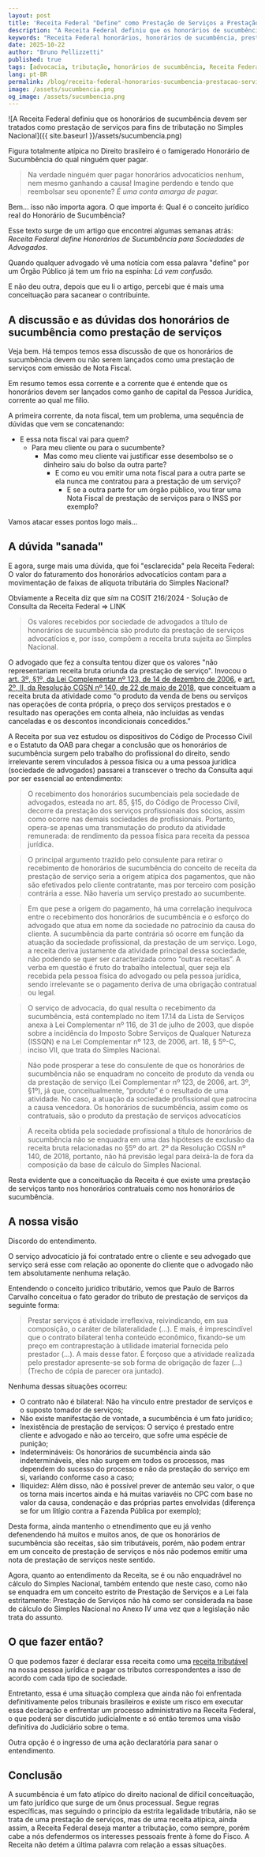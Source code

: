 ```yaml
---
layout: post
title: 'Receita Federal "Define" como Prestação de Serviços a Prestação de Serviços de Honorários de Sucumbência'
description: "A Receita Federal definiu que os honorários de sucumbência devem ser tratados como prestação de serviços para fins de tributação no Simples Nacional. Entenda os impactos dessa interpretação, as dúvidas sobre emissão de nota fiscal e a visão crítica sobre o tema."
keywords: "Receita Federal honorários, honorários de sucumbência, prestação de serviços advocatícios, tributação honorários advocatícios, nota fiscal sucumbência, COSIT 216/2024, tributação de sociedades de advogados, tributação no Simples Nacional"
date: 2025-10-22
author: "Bruno Pellizzetti"
published: true
tags: [advocacia, tributação, honorários de sucumbência, Receita Federal, direito tributário, sociedades de advogados]
lang: pt-BR
permalink: /blog/receita-federal-honorarios-sucumbencia-prestacao-servicos
image: /assets/sucumbencia.png
og_image: /assets/sucumbencia.png
---
```


![A Receita Federal definiu que os honorários de sucumbência devem ser tratados como prestação de serviços para fins de tributação no Simples Nacional]({{ site.baseurl }}/assets/sucumbencia.png)

Figura totalmente atípica no Direito brasileiro é o famigerado Honorário de Sucumbência do qual ninguém quer pagar.

> Na verdade ninguém quer pagar honorários advocatícios nenhum, nem mesmo ganhando a causa! Imagine perdendo e tendo que reembolsar seu oponente? _É uma conta amarga de pagar._

Bem... isso não importa agora. O que importa é:  Qual é o conceito jurídico real do Honorário de Sucumbência?

Esse texto surge de um artigo que encontrei algumas semanas atrás: _Receita Federal define Honorários de Sucumbência para Sociedades de Advogados_.

Quando qualquer advogado vê uma notícia com essa palavra "define" por um Órgão Público já tem um frio na espinha: _Lá vem confusão._

E não deu outra, depois que eu li o artigo, percebi que é mais uma conceituação para sacanear o contribuinte.

## A discussão e as dúvidas dos honorários de sucumbência como prestação de serviços

Veja bem. Há tempos temos essa discussão de que os honorários de sucumbência devem ou não serem lançados como uma prestação de serviços com emissão de Nota Fiscal.

Em resumo temos essa corrente e a corrente que é entende que os honorários devem ser lançados como ganho de capital da Pessoa Jurídica, corrente ao qual me filio.

A primeira corrente, da nota fiscal, tem um problema, uma sequência de dúvidas que vem se concatenando:

- E essa nota fiscal vai para quem?
  - Para meu cliente ou para o sucumbente?
    - Mas como meu cliente vai justificar esse desembolso se o dinheiro saiu do bolso da outra parte?
      - E como eu vou emitir uma nota fiscal para a outra parte se ela nunca me contratou para a prestação de um serviço?
        - E se a outra parte for um órgão público, vou tirar uma Nota Fiscal de prestação de serviços para o INSS por exemplo?

Vamos atacar esses pontos logo mais...

## A dúvida "sanada"
E agora, surge mais uma dúvida, que foi "esclarecida" pela Receita Federal: O valor do faturamento dos honorários advocatícios contam para a movimentação de faixas de alíquota tributária do Simples Nacional?

Obviamente a Receita diz que *sim* na COSIT 216/2024 - Solução de Consulta da Receita Federal => LINK

> Os valores recebidos por sociedade de advogados a título de honorários de sucumbência são produto da prestação de serviços advocatícios e, por isso, compõem a receita bruta sujeita ao Simples Nacional.

O advogado que fez a consulta tentou dizer que os valores "não representariam receita bruta oriunda da prestação de serviço". Invocou o [art. 3º, §1º, da Lei Complementar nº 123, de 14 de dezembro de 2006](https://www.planalto.gov.br/ccivil_03/leis/lcp/lcp123.htm), e [art. 2º, II, da Resolução CGSN nº 140, de 22 de maio de 2018](https://normasinternet2.receita.fazenda.gov.br/#/consulta/externa/114671), que conceituam a receita bruta da atividade como “o produto da venda de bens ou serviços nas operações de conta própria, o preço dos serviços prestados e o resultado nas operações em conta alheia, não incluídas as vendas canceladas e os descontos incondicionais concedidos.”

A Receita por sua vez estudou os dispositivos do Código de Processo Civil e o Estatuto da OAB para chegar a conclusão que os honorários de sucumbência surgem pelo trabalho do profissional do direito, sendo irrelevante serem vinculados à pessoa física ou a uma pessoa jurídica (sociedade de advogados) passarei a transcever o trecho da Consulta aqui por ser essencial ao entendimento:

> O recebimento dos honorários sucumbenciais pela sociedade de advogados, esteada no art. 85, §15, do Código de Processo Civil, decorre da prestação dos serviços profissionais dos sócios, assim como ocorre nas demais sociedades de profissionais. Portanto, opera-se apenas uma transmutação do produto da atividade remunerada: de rendimento da pessoa física para receita da pessoa jurídica.

> O principal argumento trazido pelo consulente para retirar o recebimento de honorários de sucumbência do conceito de receita da prestação de serviço seria a origem atípica dos pagamentos, que não são efetivados pelo cliente contratante, mas por terceiro com posição contrária a esse. Não haveria um serviço prestado ao sucumbente.

> Em que pese a origem do pagamento, há uma correlação inequívoca entre o recebimento dos honorários de sucumbência e o esforço do advogado que atua em nome da  sociedade no patrocínio da causa do cliente. A sucumbência da parte contrária só ocorre em função da atuação da sociedade profissional, da prestação de um serviço. Logo, a receita deriva justamente da atividade principal dessa sociedade, não podendo se quer ser caracterizada como “outras receitas”. A verba em questão é fruto do trabalho intelectual, quer seja ela recebida pela pessoa
física do advogado ou pela pessoa jurídica, sendo irrelevante se o pagamento deriva de uma obrigação contratual ou legal.

> O serviço de advocacia, do qual resulta o recebimento da sucumbência, está contemplado no item 17.14 da Lista de Serviços anexa à Lei Complementar nº 116, de 31 de julho de 2003, que dispõe sobre a incidência do Imposto Sobre Serviços de Qualquer Natureza (ISSQN) e na Lei Complementar nº 123, de 2006, art. 18, § 5º-C, inciso VII, que trata do Simples Nacional.

> Não pode prosperar a tese do consulente de que os honorários de sucumbência não se enquadram no conceito de produto da venda ou da prestação de serviço (Lei Complementar nº 123, de 2006, art. 3º, §1º), já que, conceitualmente, “produto” é o resultado de uma atividade. No caso, a atuação da sociedade profissional que patrocina a causa vencedora. Os honorários de sucumbência, assim como os contratuais, são o produto da prestação de serviços advocatícios

> A receita obtida pela sociedade profissional a título de honorários de sucumbência não se enquadra em uma das hipóteses de exclusão da receita bruta relacionadas no §5º do art. 2º da Resolução CGSN nº 140, de 2018, portanto, não há previsão legal para deixá-la de fora da composição da base de cálculo do Simples Nacional.

Resta evidente que a conceituação da Receita é que existe uma prestação de serviços tanto nos honorários contratuais como nos honorários de sucumbência.

## A nossa visão

Discordo do entendimento.

O serviço advocatício já foi contratado entre o cliente e seu advogado que serviço será esse com relação ao oponente do cliente que o advogado não tem absolutamente nenhuma relação.

Entendendo o conceito jurídico tributário, vemos que Paulo de Barros Carvalho conceitua o fato gerador do tributo de prestação de serviços da seguinte forma:

> Prestar serviços é atividade irreflexiva, reivindicando, em sua composição, o caráter de bilateralidade (...). E mais, é imprescindível que o contrato bilateral tenha conteúdo econômico, fixando-se um preço em contraprestação à utilidade imaterial fornecida pelo prestador (...). A mais desse fator. É forçoso que a atividade realizada pelo prestador apresente-se sob forma de obrigação de fazer (...) (Trecho de cópia de parecer ora juntado).

Nenhuma dessas situações ocorreu:
- O contrato não é bilateral: Não ha vínculo entre prestador de serviços e o suposto tomador de serviços;
- Não existe manifestação de vontade, a sucumbência é um fato jurídico;
- Inexistência de prestação de serviços: O serviço é prestado entre cliente e advogado e não ao terceiro, que sofre uma espécie de punição;
- Indetermináveis: Os honorários de sucumbência ainda são indetermináveis, eles não surgem em todos os processos, mas dependem do sucesso do processo e não da prestação do serviço em si, variando conforme caso a caso;
- Iliquidez: Além disso, não é possível prever de antemão seu valor, o que os torna mais incertos ainda e há muitas variavéis no CPC com base no valor da causa, condenação e das próprias partes envolvidas (diferença se for um litígio contra a Fazenda Pública por exemplo);

Desta forma, ainda mantenho o etnendimento que eu já venho defenendendo há muitos e muitos anos, de que os honorários de sucumbência são receitas, são sim tributáveis, porém, não podem entrar em um conceito de prestação de serviços e nós não podemos emitir uma nota de prestação de serviços neste sentido.

Agora, quanto ao entendimento da Receita, se é ou não enquadrável no cálculo do Simples Nacional, também entendo que neste caso, como não se enquadra em um conceito estrito de Prestação de Serviços e a Lei fala estritamente: Prestação de Serviços não há como ser considerada na base de cálculo do Simples Nacional no Anexo IV uma vez que a legislação não trata do assunto.

## O que fazer então?

O que podemos fazer é declarar essa receita como uma [receita tributável](https://supersimplesadvogados.com.br/nota_fiscal_sucumbencia) na nossa pessoa jurídica e pagar os tributos correspondentes a isso de acordo com cada tipo de sociedade.

Entretanto, essa é uma situação complexa que ainda não foi enfrentada definitivamente pelos tribunais brasileiros e existe um risco em executar essa declaração e enfrentar um processo administrativo na Receita Federal, o que poderá ser discutido judicialmente e só então teremos uma visão definitiva do Judiciário sobre o tema.

Outra opção é o ingresso de uma ação declaratória para sanar o entendimento.

## Conclusão

A sucumbência é um fato atípico do direito nacional de difícil conceituação, um fato jurídico que surge de um ônus processual. Segue regras específicas, mas seguindo o princípio da estrita legalidade tributária, não se trata de uma prestação de serviços, mas de uma receita atípica, ainda assim, a Receita Federal deseja manter a tributação, como sempre, porém cabe a nós defendermos os interesses pessoais frente à fome do Fisco. A Receita não detém a última palavra com relação a essas situações.